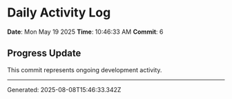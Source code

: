 # Daily Activity Log

**Date**: Mon May 19 2025
**Time**: 10:46:33 AM
**Commit**: 6

## Progress Update

This commit represents ongoing development activity.

---
Generated: 2025-08-08T15:46:33.342Z
